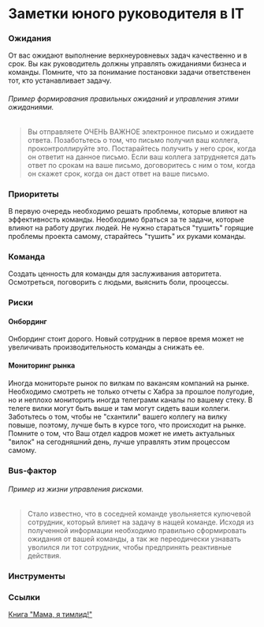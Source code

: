 # Заметки юного руководителя в IT
### Ожидания
От вас ожидают выполнение верхнеуровневых задач качественно и в срок.
Вы как руководитель должны управлять ожиданиями бизнеса и команды. Помните, что за понимание постановки задачи ответственен тот, кто устанавливает задачу.
###### Пример формирования правильных ожиданий и управления этими ожиданиями. 
> Вы отправляете ОЧЕНЬ ВАЖНОЕ электронное письмо и ожидаете ответа. Позаботьтесь о том, что письмо получил ваш коллега, проконтроллируйте это. Постарайтесь получить у него срок, когда он ответит на данное письмо. Если ваш коллега затрудняется дать ответ по срокам на ваше письмо, договоритесь с ним о том, когда он скажет срок, когда он даст ответ на ваше письмо.

### Приоритеты
В первую очередь необходимо решать проблемы, которые влияют на эффективность команды. Необходимо браться за те задачи, которые влияют на работу других людей. Не нужно стараться "тушить" горящие проблемы проекта самому, старайтесь "тушить" их руками команды.

### Команда
Создать ценность для команды для заслуживания авторитета. Осмотреться, поговорить с людьми, выяснить боли, прооцессы.

### Риски
#### Онбординг
Онбординг стоит дорого. Новый сотрудник в первое время может не увеличивать производительность команды а снижать ее.

#### Мониторинг рынка
Иногда мониторьте рынок по вилкам по вакансям компаний на рынке. Необходимо смотреть не только отчеты с Хабра за прошлое полугодие, но и неплохо мониторить иногда телеграмм каналы по вашему стеку. В телеге вилки могут быть выше и там могут сидеть ваши коллеги. Заботьтесь о том, чтобы не "схантили" вашего коллегу на вилку повыше, поэтому, лучше быть в курсе того, что происходит на рынке. Помните о том, что Ваш отдел кадров может не иметь актуальных "вилок" на сегодняшний день, лучше управлять этим процессом самому.

### Bus-фактор

###### Пример из жизни управления рисками. 
>Стало известно, что в соседней команде увольняется кулючевой сотрудник, который влияет на задачу в нащей команде. Исходя из полученной информации необходимо правильно сформировать ожидания от вашей команды, а так же переодически узнавать уволился ли тот сотрудник, чтобы предпринять реактивные действия. 

### Инструменты


### Ссылки
<a href="https://www.litres.ru/marina-pereskokova/mama-ya-timlid-prakticheskie-sovety-po-rukovod-65588686/?utm_medium=cpc&utm_source=google&utm_campaign=smart_shopping%7C13524850017&utm_term=&utm_content=pla-293946777986%7Ccid%7C13524850017%7Caid%7C527887389539%7Cgid%7C127216803721%7Cpos%7C%7Csrc%7Cu_%7Cdvc%7Cc%7Creg%7C9047025%7Crin%7C&gclid=Cj0KCQjwvaeJBhCvARIsABgTDM7lSVIGFMnaD8N2oKX4ENTXmx4WPFV8REto3FwVEgt23GuIgxUfOkoaAk1BEALw_wcB">Книга "Мама, я тимлид!"</a>
